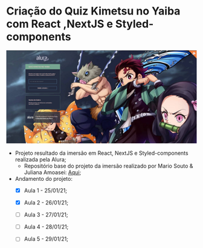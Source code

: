 # Criação do Quiz Kimetsu no Yaiba com React ,NextJS e Styled-components

<img src="/_docs/screen.jpg" />

- Projeto resultado da imersão em React, NextJS e Styled-components realizada pela Alura;
  - Repositório base do projeto da imersão realizado por Mario Souto & Juliana Amoasei: [Aqui](https://github.com/alura-challenges/aluraquiz-base/);
- Andamento do projeto:
  - [x] Aula 1 - 25/01/21;
  - [x] Aula 2 - 26/01/21;
  - [ ] Aula 3 - 27/01/21;
  - [ ] Aula 4 - 28/01/21;
  - [ ] Aula 5 - 29/01/21;


